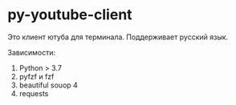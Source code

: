 # py-youtube-client
Это клиент ютуба для терминала.
Поддерживает русский язык.

Зависимости:
1) Python > 3.7
2) pyfzf и fzf
3) beautiful souop 4
4) requests

